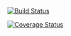 [![Build Status](https://travis-ci.org/ErinWilliams32/cs207test.svg?branch=master)](https://travis-ci.org/ErinWilliams32/cs207test.svg?branch=master)

[![Coverage Status](https://coveralls.io/repos/github/ErinWilliams32/cs207test/badge.svg?branch=master)](https://coveralls.io/github/ErinWilliams32/cs207test?branch=master)
